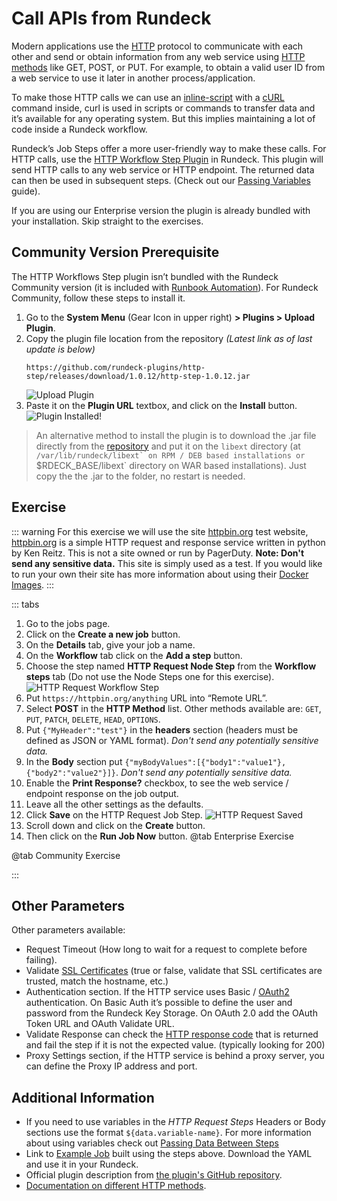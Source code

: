 # Call APIs from Rundeck

Modern applications use the [HTTP](https://developer.mozilla.org/en-US/docs/Web/HTTP) protocol to communicate with each other and send or obtain information from any web service using [HTTP methods](https://developer.mozilla.org/en-US/docs/Web/HTTP/Methods) like GET, POST, or PUT. For example, to obtain a valid user ID from a web service to use it later in another process/application.

To make those HTTP calls we can use an [inline-script](/manual/node-steps/builtin.md#script-step) with a [cURL](https://curl.se/) command inside, curl is used in scripts or commands to transfer data and it’s available for any operating system. But this implies maintaining a lot of code inside a Rundeck workflow.

Rundeck’s Job Steps offer a more user-friendly way to make these calls. For HTTP calls, use the [HTTP Workflow Step Plugin](https://resources.rundeck.com/plugins/rundeck-http-workflow-step-plugin/) in Rundeck. This plugin will send HTTP calls to any web service or HTTP endpoint. The returned data can then be used in subsequent steps. (Check out our [Passing Variables](/learning/howto/passing-variables.md) guide).

If you are using our Enterprise version the plugin is already bundled with your installation. Skip straight to the exercises.

## Community Version Prerequisite

The HTTP Workflows Step plugin isn’t bundled with the Rundeck Community version (it is included with [Runbook Automation](https://www.pagerduty.com/platform/automation/process-software/)).  For Rundeck Community, follow these steps to install it.

1. Go to the **System Menu** (Gear Icon in upper right) **> Plugins > Upload Plugin**.
1. Copy the plugin file location from the repository _(Latest link as of last update is below)_
    ```
    https://github.com/rundeck-plugins/http-step/releases/download/1.0.12/http-step-1.0.12.jar
    ```
    ![Upload Plugin](/assets/img/upload-plugin.png)
1. Paste it on the **Plugin URL** textbox, and click on the **Install** button.
    ![Plugin Installed!](/assets/img/plugin-installed.png)

> An alternative method to install the plugin is to download the .jar file directly from the [repository](https://github.com/rundeck-plugins/http-step/releases/download/1.0.12/http-step-1.0.12.jar) and put it on the `libext` directory (at ``/var/lib/rundeck/libext` on RPM / DEB based installations or ``$RDECK_BASE/libext` directory on WAR based installations). Just copy the the .jar to the folder, no restart is needed.

## Exercise
::: warning
For this exercise we will use the site [httpbin.org](http://httpbin.org/) test website, [httpbin.org](http://httpbin.org/) is a simple HTTP request and response service written in python by Ken Reitz. This is not a site owned or run by PagerDuty.  **Note: Don't send any sensitive data.** This site is simply used as a test.  If you would like to run your own their site has more information about using their [Docker Images](https://github.com/postmanlabs/httpbin#httpbin1-http-request--response-service).
:::

::: tabs
1. Go to the jobs page.
1. Click on the **Create a new job** button.
1. On the **Details** tab, give your job a name.
1. On the **Workflow** tab click on the **Add a step** button.
1. Choose the step named **HTTP Request Node Step** from the **Workflow steps** tab (Do not use the Node Steps one for this exercise).
    ![HTTP Request Workflow Step](/assets/img/http-req-wf-step.png)
1. Put `https://httpbin.org/anything` URL into “Remote URL”.
1. Select **POST** in the **HTTP Method** list. Other methods available are: `GET`, `PUT`, `PATCH`, `DELETE`, `HEAD`, `OPTIONS`.
1. Put `{"MyHeader":"test"}` in the **headers** section (headers must be defined as JSON or YAML format). _Don't send any potentially sensitive data._
1. In the **Body** section put `{"myBodyValues":[{"body1":"value1"},{"body2":"value2"}]}`.  _Don't send any potentially sensitive data._
1. Enable the **Print Response?** checkbox, to see the web service / endpoint response on the job output.
1. Leave all the other settings as the defaults.
1. Click **Save** on the HTTP Request Job Step.
    ![HTTP Request Saved](/assets/img/howto-http-request-step.png)
1. Scroll down and click on the **Create** button.
1. Then click on the **Run Job Now** button.
@tab Enterprise Exercise

@tab Community Exercise

:::

## Other Parameters
Other parameters available:

- Request Timeout (How long to wait for a request to complete before failing).
- Validate [SSL Certificates](https://en.wikipedia.org/wiki/Transport_Layer_Security#Digital_certificates) (true or false, validate that SSL certificates are trusted, match the hostname, etc.)
- Authentication section. If the HTTP service uses Basic / [OAuth2](https://en.wikipedia.org/wiki/OAuth#OAuth_2.0_2) authentication. On Basic Auth it’s possible to define the user and password from the Rundeck Key Storage. On OAuth 2.0 add the OAuth Token URL and OAuth Validate URL.
- Validate Response can check the [HTTP response code](https://en.wikipedia.org/wiki/List_of_HTTP_status_codes) that is returned and fail the step if it is not the expected value. (typically looking for 200)
- Proxy Settings section, if the HTTP service is behind a proxy server, you can define the Proxy IP address and port.

## Additional Information

- If you need to use variables in the *HTTP Request Steps* Headers or Body sections use the format `${data.variable-name}`.  For more information about using variables check out [Passing Data Between Steps](passing-variables.md)
- Link to [Example Job](https://github.com/rundeck/welcome-project-community/blob/main/runbooks/yaml/HowTos/Calling_APIs_from_Rundeck.yaml) built using the steps above. Download the YAML and use it in your Rundeck.
- Official plugin description from [the plugin's GitHub repository](https://github.com/rundeck-plugins/http-step).
- [Documentation on different HTTP methods](https://developer.mozilla.org/en-US/docs/Web/HTTP/Methods).
